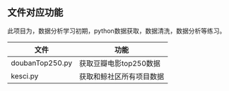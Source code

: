 ## 文件对应功能

此项目为，数据分析学习初期，python数据获取，数据清洗，数据分析等练习。



| 文件            | 功能                     |
| --------------- | ------------------------ |
| doubanTop250.py | 获取豆瓣电影top250数据   |
| kesci.py        | 获取和鲸社区所有项目数据 |

